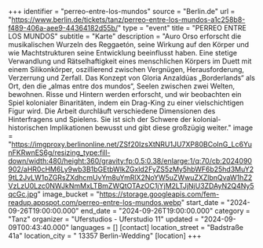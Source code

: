 +++
identifier = "perreo-entre-los-mundos"
source = "Berlin.de"
url = "https://www.berlin.de/tickets/tanz/perreo-entre-los-mundos-a1c258b8-f489-406a-aee9-44364182d55b/"
type = "event"
title = "PERREO ENTRE LOS MUNDOS"
subtitle = "Karte"
description = "Auro Orso erforscht die musikalischen Wurzeln des Reggaetón, seine Wirkung auf den Körper und wie Machtstrukturen seine Entwicklung beeinflusst haben. Eine stetige Verwandlung und Rätselhaftigkeit eines menschlichen Körpers im Duett mit einem Silikonkörper, oszillierend zwischen Vergnügen, Herausforderung, Verzerrung und Zerfall. Das Konzept von Gloria Anzaldúas „Borderlands“ als Ort, den die „almas entre dos mundos“, Seelen zwischen zwei Welten, bewohnen. Risse und Hintern werden erforscht, und wir beobachten ein Spiel kolonialer Binaritäten, indem ein Drag-King zu einer vielschichtigen Figur wird. Die Arbeit durchläuft verschiedene Dimensionen des Hinterfragens und Spielens. Sie ist sich der Schwere der kolonial-historischen Implikationen bewusst und gibt diese großzügig weiter."
image = "https://imgproxy.berlinonline.net/ZSf20IzsXtNRU1JU7XP80BCoInG_Lc6YunFKRwnES6g/resizing_type:fill-down/width:480/height:360/gravity:fp:0.5:0.38/enlarge:1/q:70/cb:2024090902/aHR0cHM6Ly9wb3B1bGEtbWlkZGxld2FyZS5zMy5hbWF6b25hd3MuY29tL2JvLW1pZGRsZXdhcmUvYm8uYmRlX2NoYW5uZWwuZXZlbnQvaW1hZ2VzLzU0Lzc0NWJkNmMxLTBmZWQtOTAzOC1jYjM2LTJjNjU3ZDAyN2Q4Ny5qcGc.jpg"
image_bucket = "https://storage.googleapis.com/fem-readup.appspot.com/perreo-entre-los-mundos.webp"
start_date = "2024-09-26T19:00:00.000"
end_date = "2024-09-26T19:00:00.000"
category = "Tanz"
organizer = "Uferstudios - Uferstudio 11"
updated = "2024-09-09T00:43:40.000"
languages = []
[contact]
location_street = "Badstraße 41a"
location_city = " 13357 Berlin-Wedding"
[location]
+++